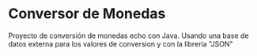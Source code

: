 # Conversor de Monedas
Proyecto de conversión de monedas echo con Java.
Usando una base de datos externa para los valores de conversion
y con la libreria "JSON"
